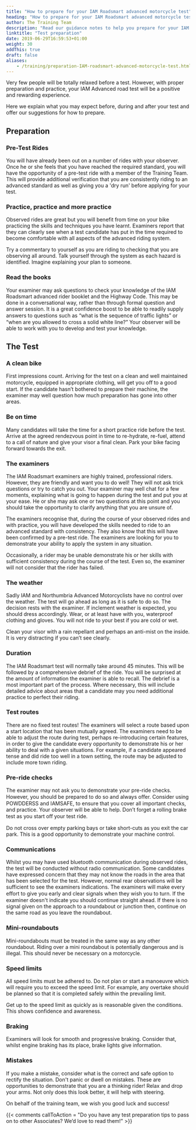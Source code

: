 ```yaml
---
title: "How to prepare for your IAM Roadsmart advanced motorcycle test"
heading: "How to prepare for your IAM Roadsmart advanced motorcycle test"
author: The Training Team
description: "Read our guidance notes to help you prepare for your IAM Roadsmart advanced motorcycle road test. Find out what to expect on the day."
linktitle: "Test preparation"
date: 2019-06-29T16:59:53+01:00
weight: 30
addThis: true
draft: false
aliases:
    - /training/preparation-IAM-roadsmart-advanced-motorcycle-test.html
---
```


Very few people will be totally relaxed before a test. However, with proper preparation and practice, your IAM Advanced road test will be a positive and rewarding experience.

Here we explain what you may expect before, during and after your test and offer our suggestions for how to prepare.

## Preparation
### Pre-Test Rides
You will have already been out on a number of rides with your observer. Once he or she feels that you have reached the required standard, you will have the opportunity of a pre-test ride with a member of the Training Team. This will provide additional verification that you are consistently riding to an advanced standard as well as giving you a 'dry run' before applying for your test.

### Practice, practice and more practice
Observed rides are great but you will benefit from time on your bike practicing the skills and techniques you have learnt. Examiners report that they can clearly see when a test candidate has put in the time required to become comfortable with all aspects of the advanced riding system.

Try a commentary to yourself as you are riding to checking that you are observing all around. Talk yourself through the system as each hazard is identified. Imagine explaining your plan to someone.

### Read the books
Your examiner may ask questions to check your knowledge of the IAM Roadsmart advanced rider booklet and the Highway Code. This may be done in a conversational way, rather than through formal question and answer session. It is a great confidence boost to be able to readily supply answers to questions such as “what is the sequence of traﬃc lights” or “when are you allowed to cross a solid white line?” Your observer will be able to work with you to develop and test your knowledge.

## The Test
### A clean bike
First impressions count. Arriving for the test on a clean and well maintained motorcycle, equipped in appropriate clothing, will get you oﬀ to a good start. If the candidate hasn’t bothered to prepare their machine, the examiner may well question how much preparation has gone into other areas.

### Be on time
Many candidates will take the time for a short practice ride before the test. Arrive at the agreed rendezvous point in time to re-hydrate, re-fuel, attend to a call of nature and give your visor a final clean. Park your bike facing forward towards the exit.

### The examiners
The IAM Roadsmart examiners are highly trained, professional riders. However, they are friendly and want you to do well! They will not ask trick questions or try to catch you out. Your examiner may well chat for a few moments, explaining what is going to happen during the test and put you at your ease. He or she may ask one or two questions at this point and you should take the opportunity to clarify anything that you are unsure of.

The examiners recognise that, during the course of your observed rides and with practice, you will have developed the skills needed to ride to an advanced standard with consistency. They also know that this will have been confirmed by a pre-test ride. The examiners are looking for you to demonstrate your ability to apply the system in any situation.

Occasionally, a rider may be unable demonstrate his or her skills with sufficient consistency during the course of the test. Even so, the examiner will not consider that the rider has failed.

### The weather
Sadly IAM and Northumbria Advanced Motorcyclists have no control over the weather. The test will go ahead as long as it is safe to do so. The decision rests with the examiner. If inclement weather is expected, you should dress accordingly. Wear, or at least have with you, waterproof clothing and gloves. You will not ride to your best if you are cold or wet.

Clean your visor with a rain repellant and perhaps an anti-mist on the inside. It is very distracting if you can’t see clearly.

### Duration
The IAM Roadsmart test will normally take around 45 minutes. This will be followed by a comprehensive debrief of the ride. You will be surprised at the amount of information the examiner is able to recall. The debrief is a most important part of the process. Where necessary, this will include detailed advice about areas that a candidate may you need additional practice to perfect their riding.

### Test routes
There are no fixed test routes! The examiners will select a route based upon a start location that has been mutually agreed. The examiners need to be able to adjust the route during test, perhaps re-introducing certain features, in order to give the candidate every opportunity to demonstrate his or her ability to deal with a given situations. For example, if a candidate appeared tense and did ride too well in a town setting, the route may be adjusted to include more town riding.

### Pre-ride checks
The examiner may not ask you to demonstrate your pre-ride checks. However, you should be prepared to do so and always oﬀer. Consider using POWDDERSS and IAMSAFE, to ensure that you cover all important checks, and practice. Your observer will be able to help. Don’t forget a rolling brake test as you start oﬀ your test ride.

Do not cross over empty parking bays or take short-cuts as you exit the car park. This is a good opportunity to demonstrate your machine control.

### Communications
Whilst you may have used bluetooth communication during observed rides, the test will be conducted without radio communication. Some candidates have expressed concern that they may not know the roads in the area that has been selected for the test. However, normal rear observations will be sufficient to see the examiners indications. The examiners will make every eﬀort to give you early and clear signals when they wish you to turn. If the examiner doesn't indicate you should continue straight ahead. If there is no signal given on the approach to a roundabout or junction then, continue on the same road as you leave the roundabout.

### Mini-roundabouts
Mini-roundabouts must be treated in the same way as any other roundabout. Riding over a mini roundabout is potentially dangerous and is illegal. This should never be necessary on a motorcycle.

### Speed limits
All speed limits must be adhered to. Do not plan or start a manoeuvre which will require you to exceed the speed limit. For example, any overtake should be planned so that it is completed safely within the prevailing limit.

Get up to the speed limit as quickly as is reasonable given the conditions. This shows confidence and awareness.

### Braking
Examiners will look for smooth and progressive braking. Consider that, whilst engine braking has its place, brake lights give information.

### Mistakes
If you make a mistake, consider what is the correct and safe option to rectify the situation. Don't panic or dwell on mistakes. These are opportunities to demonstrate that you are a thinking rider! Relax and drop your arms. Not only does this look better, it will help with steering.

On behalf of the training team, we wish you good luck and success!

{{< comments callToAction = "Do you have any test preparation tips to pass on to other Associates? We’d love to read them!" >}}

